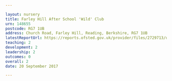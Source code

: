 ```yaml
---

layout: nursery
title: Farley Hill After School 'Wild' Club
urn: 148655
postcode: RG7 1UB
address: Church Road, Farley Hill, Reading, Berkshire, RG7 1UB
latestReportUrl: https://reports.ofsted.gov.uk/provider/files/2729713/urn/148655.pdf
teaching: 2
development: 2
leadership: 2
outcomes: 0
overall: 2
date: 20 September 2017

---
```

